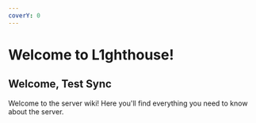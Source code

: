 ```yaml
---
coverY: 0
---
```


# Welcome to L1ghthouse!

## Welcome, Test Sync

Welcome to the server wiki! Here you'll find everything you need to know about the server.
